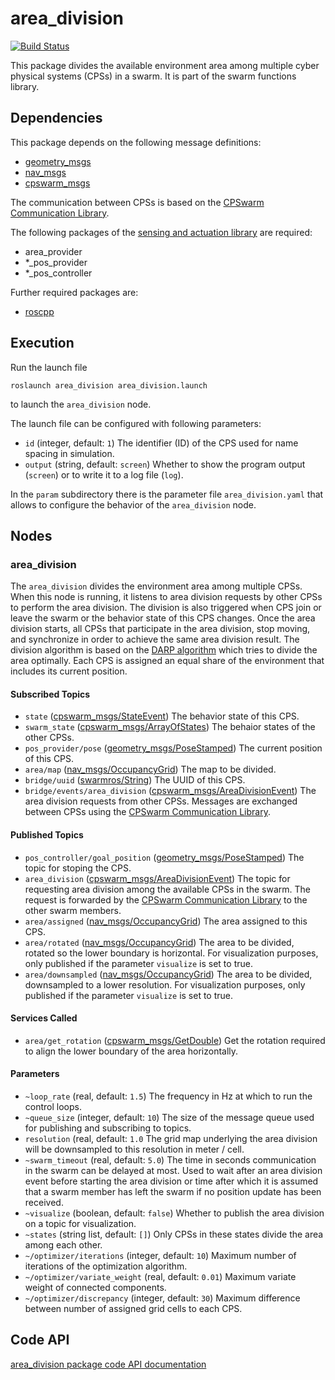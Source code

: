 # area_division
[![Build Status](http://build.ros.org/buildStatus/icon?job=Ksrc_uX__area_division__ubuntu_xenial__source)](http://build.ros.org/job/Ksrc_uX__area_division__ubuntu_xenial__source/)

This package divides the available environment area among multiple cyber physical systems (CPSs) in a swarm. It is part of the swarm functions library.

## Dependencies
This package depends on the following message definitions:
* [geometry_msgs](https://wiki.ros.org/geometry_msgs)
* [nav_msgs](https://wiki.ros.org/nav_msgs)
* [cpswarm_msgs](https://cpswarm.github.io/cpswarm_msgs/html/index-msg.html)

The communication between CPSs is based on the [CPSwarm Communication Library](https://github.com/cpswarm/swarmio).

The following packages of the [sensing and actuation library](https://github.com/cpswarm/sensing_actuation) are required:
* area_provider
* *_pos_provider
* *_pos_controller

Further required packages are:
* [roscpp](https://wiki.ros.org/roscpp/)

## Execution
Run the launch file
```
roslaunch area_division area_division.launch
```
to launch the `area_division` node.

The launch file can be configured with following parameters:
* `id` (integer, default: `1`)
  The identifier (ID) of the CPS used for name spacing in simulation.
* `output` (string, default: `screen`)
  Whether to show the program output (`screen`) or to write it to a log file (`log`).

In the `param` subdirectory there is the parameter file `area_division.yaml` that allows to configure the behavior of the `area_division` node.

## Nodes

### area_division
The `area_division` divides the environment area among multiple CPSs. When this node is running, it listens to area division requests by other CPSs to perform the area division. The division is also triggered when CPS join or leave the swarm or the behavior state of this CPS changes. Once the area division starts, all CPSs that participate in the area division, stop moving, and synchronize in order to achieve the same area division result. The division algorithm is based on the [DARP algorithm](https://github.com/athakapo/DARP) which tries to divide the area optimally. Each CPS is assigned an equal share of the environment that includes its current position.

#### Subscribed Topics
* `state` ([cpswarm_msgs/StateEvent](https://cpswarm.github.io/cpswarm_msgs/html/msg/StateEvent.html))
  The behavior state of this CPS.
* `swarm_state` ([cpswarm_msgs/ArrayOfStates](https://cpswarm.github.io/cpswarm_msgs/html/msg/ArrayOfStates.html))
  The behaior states of the other CPSs.
* `pos_provider/pose` ([geometry_msgs/PoseStamped](https://docs.ros.org/api/geometry_msgs/html/msg/PoseStamped.html))
  The current position of this CPS.
* `area/map` ([nav_msgs/OccupancyGrid](http://docs.ros.org/api/nav_msgs/html/msg/OccupancyGrid.html))
  The map to be divided.
* `bridge/uuid` ([swarmros/String](https://cpswarm.github.io/swarmio/swarmros/msg/String.html))
  The UUID of this CPS.
* `bridge/events/area_division` ([cpswarm_msgs/AreaDivisionEvent](https://cpswarm.github.io/cpswarm_msgs/html/msg/AreaDivisionEvent.html))
  The area division requests from other CPSs. Messages are exchanged between CPSs using the [CPSwarm Communication Library](https://github.com/cpswarm/swarmio).

#### Published Topics
* `pos_controller/goal_position` ([geometry_msgs/PoseStamped](https://docs.ros.org/api/geometry_msgs/html/msg/PoseStamped.html))
  The topic for stoping the CPS.
* `area_division` ([cpswarm_msgs/AreaDivisionEvent](https://cpswarm.github.io/cpswarm_msgs/html/msg/AreaDivisionEvent.html))
  The topic for requesting area division among the available CPSs in the swarm. The request is forwarded by the [CPSwarm Communication Library](https://github.com/cpswarm/swarmio) to the other swarm members.
* `area/assigned` ([nav_msgs/OccupancyGrid](http://docs.ros.org/api/nav_msgs/html/msg/OccupancyGrid.html))
  The area assigned to this CPS.
* `area/rotated` ([nav_msgs/OccupancyGrid](http://docs.ros.org/api/nav_msgs/html/msg/OccupancyGrid.html))
  The area to be divided, rotated so the lower boundary is horizontal. For visualization purposes, only published if the parameter `visualize` is set to true.
* `area/downsampled` ([nav_msgs/OccupancyGrid](http://docs.ros.org/api/nav_msgs/html/msg/OccupancyGrid.html))
  The area to be divided, downsampled to a lower resolution. For visualization purposes, only published if the parameter `visualize` is set to true.

#### Services Called
* `area/get_rotation` ([cpswarm_msgs/GetDouble](https://cpswarm.github.io/cpswarm_msgs/html/srv/GetDouble.html))
  Get the rotation required to align the lower boundary of the area horizontally.

#### Parameters
* `~loop_rate` (real, default: `1.5`)
  The frequency in Hz at which to run the control loops.
* `~queue_size` (integer, default: `10`)
  The size of the message queue used for publishing and subscribing to topics.
* `resolution` (real, default: `1.0`
  The grid map underlying the area division will be downsampled to this resolution in meter / cell.
* `~swarm_timeout` (real, default: `5.0`)
  The time in seconds communication in the swarm can be delayed at most. Used to wait after an area division event before starting the area division or time after which it is assumed that a swarm member has left the swarm if no position update has been received.
* `~visualize` (boolean, default: `false`)
  Whether to publish the area division on a topic for visualization.
* `~states` (string list, default: `[]`)
  Only CPSs in these states divide the area among each other.
* `~/optimizer/iterations` (integer, default: `10`)
  Maximum number of iterations of the optimization algorithm.
* `~/optimizer/variate_weight` (real, default: `0.01`)
  Maximum variate weight of connected components.
* `~/optimizer/discrepancy` (integer, default: `30`)
  Maximum difference between number of assigned grid cells to each CPS.

## Code API
[area_division package code API documentation](https://cpswarm.github.io/swarm_functions/area_division/docs/html/files.html)
